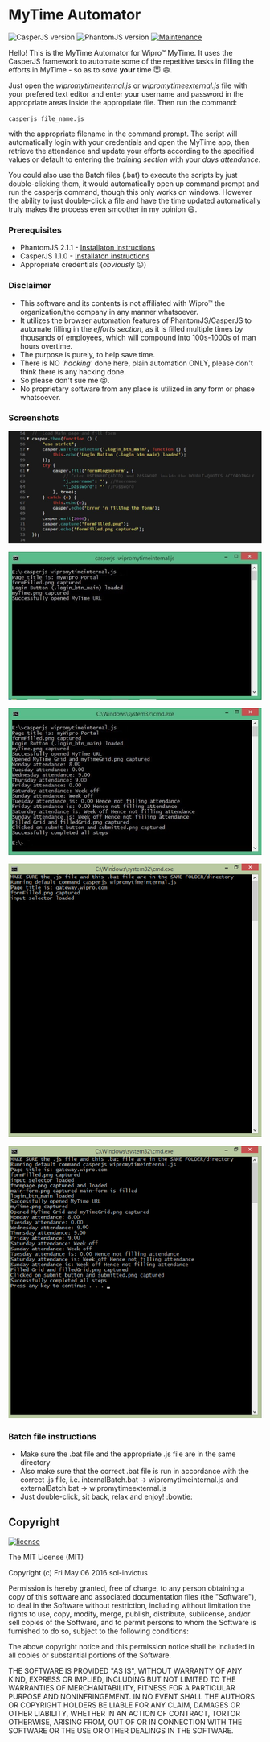 # MyTime Automator

![CasperJS version](https://img.shields.io/badge/CasperJS-1.1.0-red.svg?style=flat-square)
![PhantomJS version](https://img.shields.io/badge/PhantomJS-2.1.1-green.svg?style=flat-square)
[![Maintenance](https://img.shields.io/maintenance/yes/2016.svg?maxAge=2592000?style=plastic)]()

Hello! This is the MyTime Automator for Wipro™ MyTime. It uses the CasperJS framework to automate some of the repetitive tasks in filling the efforts in MyTime - so as to _save_ **your** time :innocent: :smile:.

Just open  the _wipromytimeinternal.js_ or _wipromytimeexternal.js_ file with your prefered text editor and enter your username and password in the appropriate areas inside the appropriate file. Then run the command:

`casperjs file_name.js` 

with the appropriate filename in the command prompt. The script will automatically login with your credentials and open the MyTime app, then retrieve the attendance and update your efforts according to the specified values or default to entering the _training section_ with your _days attendance_.

You could also use the Batch files (.bat) to execute the scripts by just double-clicking them, it would automatically open up command prompt and run the casperjs command, though this only works on windows. However the ability to just double-click a file and have the time updated automatically truly makes the process even smoother in my opinion :smile:.

### Prerequisites

* PhantomJS 2.1.1 - [Installaton instructions](http://phantomjs.org/download.html)
* CasperJS 1.1.0 - [Installaton instructions](docs.casperjs.org/en/latest/installation.html)
* Appropriate credentials (_obviously_ :stuck_out_tongue:)

### Disclaimer

* This software and its contents is not affiliated with Wipro™ the organization/the company in any manner whatsoever.
* It utilizes the browser automation features of PhantomJS/CasperJS to automate filling in the _efforts section_, as it is filled multiple times by thousands of employees, which will compound into 100s-1000s of man hours overtime.
* The purpose is purely, to help save time.
* There is NO _'hacking'_ done here, plain automation ONLY, please don't think there is any hacking done.
* So please don't sue me :stuck_out_tongue_closed_eyes:.
* No proprietary software from any place is utilized in any form or phase whatsoever.

### Screenshots

![Enter credentials](./screenshots/enterCredentials.JPG?raw=true "Enter credentials")

![running command showing "opened MyTime" message](./screenshots/openedMyTime.JPG?raw=true "showing 'opened mytime' message")

![Final result displaying fetched attendance](./screenshots/finalResult.JPG?raw=true "Completed process")

![Batch file running](./screenshots/batchFileRunning.png?raw=true "Batch file")

![Batch file completed](./screenshots/batchFileComplete.png?raw=true "Batch file complete")

### Batch file instructions
* Make sure the .bat file and the appropriate .js file are in the same directory
* Also make sure that the correct .bat file is run in accordance with the correct .js file, i.e. internalBatch.bat -> wipromytimeinternal.js and externalBatch.bat -> wipromytimeexternal.js
* Just double-click, sit back, relax and enjoy! :bowtie:

## Copyright

[![license](https://img.shields.io/github/license/mashape/apistatus.svg?maxAge=2592000?style=plastic)]()

The MIT License (MIT)

Copyright (c) Fri May 06 2016 sol-invictus 

Permission is hereby granted, free of charge, to any person obtaining a copy of
this software and associated documentation files (the "Software"), to deal in
the Software without restriction, including without limitation the rights to
use, copy, modify, merge, publish, distribute, sublicense, and/or sell copies of
the Software, and to permit persons to whom the Software is furnished to do so,
subject to the following conditions:

The above copyright notice and this permission notice shall be included in all
copies or substantial portions of the Software.

THE SOFTWARE IS PROVIDED "AS IS", WITHOUT WARRANTY OF ANY KIND, EXPRESS OR IMPLIED, INCLUDING BUT NOT LIMITED TO THE WARRANTIES OF MERCHANTABILITY, FITNESS FOR A PARTICULAR PURPOSE AND NONINFRINGEMENT. IN NO EVENT SHALL THE AUTHORS OR COPYRIGHT HOLDERS BE LIABLE FOR ANY CLAIM, DAMAGES OR OTHER LIABILITY, WHETHER IN AN ACTION OF CONTRACT, TORTOR OTHERWISE, ARISING FROM, OUT OF OR IN CONNECTION WITH THE SOFTWARE OR THE USE OR OTHER DEALINGS IN THE SOFTWARE.
